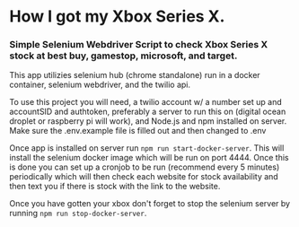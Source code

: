 # How I got my Xbox Series X.

### Simple Selenium Webdriver Script to check Xbox Series X stock at best buy, gamestop, microsoft, and target.

This app utilizies selenium hub (chrome standalone) run in a docker container, selenium webdriver, and the twilio api.

To use this project you will need, a twilio account w/ a number set up and accountSID and authtoken, preferably a server to run this on (digital ocean droplet or raspberry pi will work), and Node.js and npm installed on server. Make sure the .env.example file is filled out and then changed to .env

Once app is installed on server run `npm run start-docker-server`. This will install the selenium docker image which will be run on port 4444. Once this is done you can set up a cronjob to be run (recommend every 5 minutes) periodically which will then check each website for stock availability and then text you if there is stock with the link to the website.

Once you have gotten your xbox don't forget to stop the selenium server by running `npm run stop-docker-server`.
